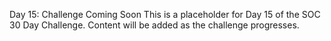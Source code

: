 Day 15: Challenge Coming Soon
This is a placeholder for Day 15 of the SOC 30 Day Challenge.
Content will be added as the challenge progresses.

